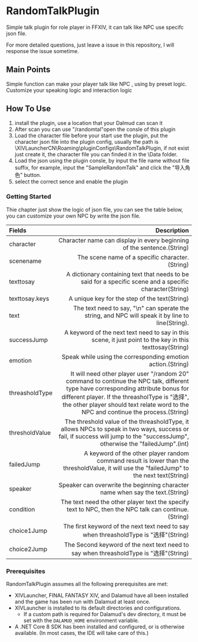 

# RandomTalkPlugin

Simple talk plugin for role player in FFXIV, it can talk like NPC use specifc json file.

For more detailed questions, just leave a issue in this repository, I will response the issue sometime.

## Main Points

Simple function can make your player talk like NPC , using by preset logic. Customize your speaking logic and interaction logic

## How To Use
1. install the plugin, use a location that your Dalmud can scan it
2. After scan you can use "/randomtal"open the consle of this plugin
3. Load the character file before your start use the plugin, put the character json file into the plugin config, usually the path is \XIVLauncherCN\Roaming\pluginConfigs\RandomTalkPlugin, if not exist just create it, the character file you can finded it in the \Data folder.
4. Load the json using the plugin consle, by input the file name without file suffix, for example, input the "SampleRandomTalk" and click the "导入角色" button.
5. select the correct sence and enable the plugin

### Getting Started
Thie chapter just show the logic of json file, you can see the table below, you can customize your own NPC by write the json file.

| Fields      | Description |
| :---        |  ----:      |
| character   | Character name can display in every beginning of the sentence.(String)|
| scenename    | The scene name of a specific character.(String)|
| texttosay    | A dictionary containing text that needs to be said for a specific scene and a specific character(String)|
| texttosay.keys    | A unique key for the step of the text(String)|
| text    | The text need to say, "\n" can sperate the string, and NPC will speak it by line to line(String).|
| successJump    | A keyword of the next text need to say in this scene, it just point to the key in this texttosay(String)|
| emotion    | Speak while using the corresponding emotion action.(String)|
| threasholdType    | It will need other player user "/random 20" command to continue the NPC talk, different type have corresponding attribute bonus for different player. If the threasholType is "选择", the other player should text relate word to the NPC and continue the process.(String)|
| thresholdValue    | The threshold value of the threasholdType, it allows NPCs to speak in two ways, success or fail, if success will jump to the "successJump", otherwise the "failedJump".(int)| 
| failedJump    |  A keyword of the other player random command result is lower than the thresholdValue, it will use the "failedJump" to the next text(String)|
| speaker    | Speaker can overwrite the beginning character name when say the text.(String)|
| condition    | The text need the other player text the specify text to NPC, then the NPC talk can continue.(String)|
| choice1Jump    | The first keyword of the next text need to say when threasholdType is "选择"(String)|
| choice2Jump    | The Second keyword of the next text need to say when threasholdType is "选择"(String)|

### Prerequisites

RandomTalkPlugin assumes all the following prerequisites are met:

* XIVLauncher, FINAL FANTASY XIV, and Dalamud have all been installed and the game has been run with Dalamud at least once.
* XIVLauncher is installed to its default directories and configurations.
  * If a custom path is required for Dalamud's dev directory, it must be set with the `DALAMUD_HOME` environment variable.
* A .NET Core 8 SDK has been installed and configured, or is otherwise available. (In most cases, the IDE will take care of this.)

